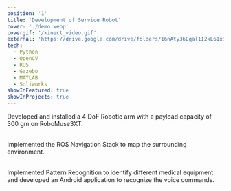 ```yaml
---
position: '1'
title: 'Development of Service Robot'
cover: './demo.webp'
covergif: '/kinect_video.gif'
external: 'https://drive.google.com/drive/folders/16nAty36Eqal1I2kL61xi82h65EnDNJ80?usp=sharing'
tech:
  - Python
  - OpenCV
  - ROS
  - Gazebo
  - MATLAB
  - Soliworks
showInFeatured: true
showInProjects: true
---
```


Developed and installed a 4 DoF Robotic arm with a payload capacity of 300 gm on RoboMuse3XT. <br><br>

Implemented the ROS Navigation Stack to map the surrounding environment. <br><br>

Implemented Pattern Recognition to identify different medical equipment and developed an Android application to recognize the voice commands.

<!-- Face Mask Detection system to detect face masks in static images as well as in real-time video streams. Own custom dataset was built using Bing Search API and Kaggle.

Inspired by Adrian Rosebrock's [PyImageSearch Blog](https://www.pyimagesearch.com/2020/05/04/covid-19-face-mask-detector-with-opencv-keras-tensorflow-and-deep-learning/). -->
